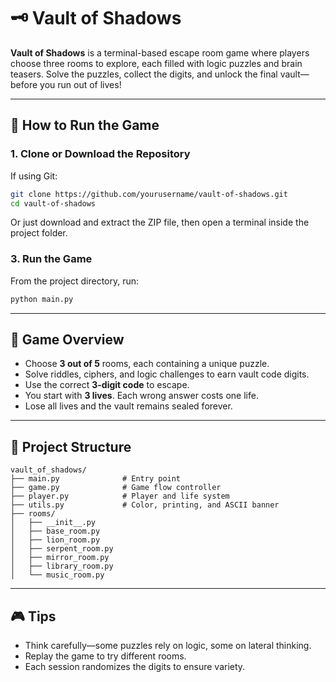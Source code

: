 # 🗝️ Vault of Shadows

**Vault of Shadows** is a terminal-based escape room game where players choose three rooms to explore, each filled with logic puzzles and brain teasers. Solve the puzzles, collect the digits, and unlock the final vault—before you run out of lives!

---

## 🚀 How to Run the Game

### 1. Clone or Download the Repository

If using Git:

```bash
git clone https://github.com/yourusername/vault-of-shadows.git
cd vault-of-shadows
```

Or just download and extract the ZIP file, then open a terminal inside the project folder.

### 3. Run the Game

From the project directory, run:

```bash
python main.py
```

---

## 🧩 Game Overview

- Choose **3 out of 5** rooms, each containing a unique puzzle.
- Solve riddles, ciphers, and logic challenges to earn vault code digits.
- Use the correct **3-digit code** to escape.
- You start with **3 lives**. Each wrong answer costs one life.
- Lose all lives and the vault remains sealed forever.

---

## 📁 Project Structure

```
vault_of_shadows/
├── main.py              # Entry point
├── game.py              # Game flow controller
├── player.py            # Player and life system
├── utils.py             # Color, printing, and ASCII banner
├── rooms/
│   ├── __init__.py
│   ├── base_room.py
│   ├── lion_room.py
│   ├── serpent_room.py
│   ├── mirror_room.py
│   ├── library_room.py
│   └── music_room.py
```

---

## 🎮 Tips

- Think carefully—some puzzles rely on logic, some on lateral thinking.
- Replay the game to try different rooms.
- Each session randomizes the digits to ensure variety.
